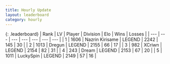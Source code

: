 ```yaml
---
title: Hourly Update
layout: leaderboard
category: hourly
---
```


{: .leaderboard}
| Rank | LV | Player | Division | Elo | Wins | Losses |
| --- | --- | --- | --- | --- | --- | --- |
| <span data-change="0">1</span> | 1606 | <span title="ID: 315148">Nazrin Kirisame</span> | LEGEND | <span data-change="0">2242</span> | <span data-change="0">145</span> | <span data-change="0">30</span> |
| <span data-change="3">2</span> | 1013 | <span title="ID: 337810">Dregun</span> | LEGEND | <span data-change="20">2155</span> | <span data-change="5">66</span> | <span data-change="1">17</span> |
| <span data-change="-1">3</span> | 982 | <span title="ID: 448883">XCriwn</span> | LEGEND | <span data-change="0">2154</span> | <span data-change="0">82</span> | <span data-change="0">31</span> |
| <span data-change="0">4</span> | 243 | <span title="ID: 573202">Dream</span> | LEGEND | <span data-change="0">2153</span> | <span data-change="0">67</span> | <span data-change="0">20</span> |
| <span data-change="-2">5</span> | 1011 | <span title="ID: 498412">LuckySpin</span> | LEGEND | <span data-change="-4">2149</span> | <span data-change="1">57</span> | <span data-change="1">16</span> |